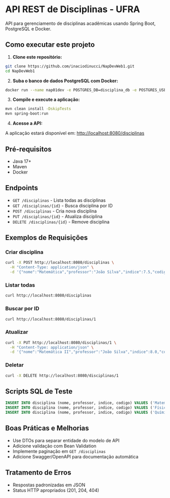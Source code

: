 # API REST de Disciplinas - UFRA

API para gerenciamento de disciplinas acadêmicas usando Spring Boot, PostgreSQL e Docker.

## Como executar este projeto

1. **Clone este repositório:**

```sh
git clone https://github.com/inaciodinucci/NapDevWeb1.git
cd NapDevWeb1
```

2. **Suba o banco de dados PostgreSQL com Docker:**

```sh
docker run --name nap01dev -e POSTGRES_DB=disciplina_db -e POSTGRES_USER=aula -e POSTGRES_PASSWORD=senha -p 5428:5432 -d postgres
```

3. **Compile e execute a aplicação:**

```sh
mvn clean install -DskipTests
mvn spring-boot:run
```

4. **Acesse a API:**

A aplicação estará disponível em: [http://localhost:8080/disciplinas](http://localhost:8080/disciplinas)

## Pré-requisitos
- Java 17+
- Maven
- Docker

## Endpoints

- `GET /disciplinas` - Lista todas as disciplinas
- `GET /disciplinas/{id}` - Busca disciplina por ID
- `POST /disciplinas` - Cria nova disciplina
- `PUT /disciplinas/{id}` - Atualiza disciplina
- `DELETE /disciplinas/{id}` - Remove disciplina

## Exemplos de Requisições

### Criar disciplina
```bash
curl -X POST http://localhost:8080/disciplinas \
  -H "Content-Type: application/json" \
  -d '{"nome":"Matemática","professor":"João Silva","indice":7.5,"codigo":101}'
```

### Listar todas
```bash
curl http://localhost:8080/disciplinas
```

### Buscar por ID
```bash
curl http://localhost:8080/disciplinas/1
```

### Atualizar
```bash
curl -X PUT http://localhost:8080/disciplinas/1 \
  -H "Content-Type: application/json" \
  -d '{"nome":"Matemática II","professor":"João Silva","indice":8.0,"codigo":101}'
```

### Deletar
```bash
curl -X DELETE http://localhost:8080/disciplinas/1
```

## Scripts SQL de Teste

```sql
INSERT INTO disciplina (nome, professor, indice, codigo) VALUES ('Matemática', 'João Silva', 7.5, 101);
INSERT INTO disciplina (nome, professor, indice, codigo) VALUES ('Física', 'Maria Souza', 6.8, 102);
INSERT INTO disciplina (nome, professor, indice, codigo) VALUES ('Química', 'Carlos Lima', 8.2, 103);
```

## Boas Práticas e Melhorias
- Use DTOs para separar entidade do modelo de API
- Adicione validação com Bean Validation
- Implemente paginação em `GET /disciplinas`
- Adicione Swagger/OpenAPI para documentação automática

## Tratamento de Erros
- Respostas padronizadas em JSON
- Status HTTP apropriados (201, 204, 404) 